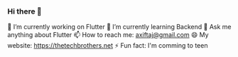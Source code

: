### Hi there 👋
🔭 I’m currently working on Flutter
🌱 I’m currently learning Backend
💬 Ask me anything about Flutter
📫 How to reach me: axiftaj@gmail.com
😄 My website: https://thetechbrothers.net
⚡ Fun fact: I'm comming to teen
